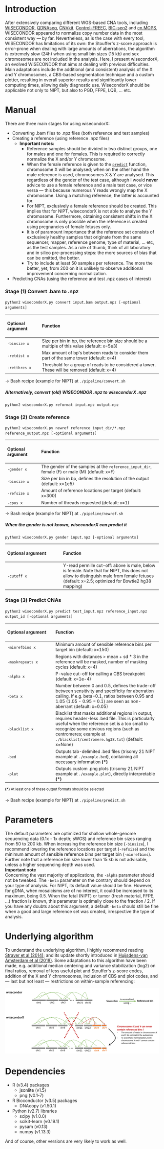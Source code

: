 # Introduction  
After extensively comparing different WGS-based CNA tools, including [WISECONDOR](https://github.com/VUmcCGP/wisecondor),
[QDNAseq](https://github.com/ccagc/QDNAseq), [CNVkit](https://github.com/etal/cnvkit), [Control-FREEC](https://github.com/BoevaLab/FREEC),
[BIC-seq2](http://compbio.med.harvard.edu/BIC-seq/) and [cn.MOPS](https://bioconductor.org/packages/release/bioc/html/cn.mops.html),
WISECONDOR appeared to normalize copy number data in the most consistent way &mdash; by far. Nevertheless,
as is the case with every tool, WISECONDOR has limitations of its own: the Stouffer's z-score approach is error-prone when
dealing with large amounts of aberrations, the algorithm is extremely slow (24h) when using small bin sizes (15 kb) and
sex chromosomes are not included in the analysis. Here, I present wisecondorX, an evolved WISECONDOR that aims at dealing with
previous difficulties. Main adaptations include the additional (and consistent) analysis of the X and Y chromosomes,
a CBS-based segmentation technique and a custom plotter, resulting in overall superior results and significantly lower computing times,
allowing daily diagnostic use. WisecondorX should be applicable not only to NIPT, but also to PGD, FFPE, LQB, ... etc.

# Manual

There are three main stages for using wisecondorX:
- Converting .bam files to .npz files (both reference and test samples)
- Creating a reference (using reference .npz files)  
    - **Important notes:**
        - Reference samples should be divided in two distinct groups, one for males and one for females. This is required to correctly
        normalize the X and/or Y chromosome.  
        - When the female reference is given to the [`predict`](#stage-3-predict-cnas) function, chromosome X will be analysed;
        when on the other hand the male reference is used, chromosomes X & Y are analysed. This regardless of the gender of the test case,
        although I would **never** advice to use a female reference and a male test case, or vice versa &mdash; this because numerous Y reads
        wrongly map the X chromosome. Using a matching reference, the latter is accounted for.
        - For NIPT, exclusively a female reference should be created. This implies that for NIPT, wisecondorX is not able
        to analyse the Y chromosome. Furthermore, obtaining consistent shifts in the X chromosome is only possible when the reference
        is created using pregnancies of female fetuses only.  
        - It is of paramount importance that the reference set consists of exclusively healthy samples that originate from the same 
        sequencer, mapper, reference genome, type of material, ... etc, as the test samples. As a rule of thumb, think of
        all laboratory and in silico pre-processing steps: the more sources of bias that can be omitted, the better.  
        - Try to include at least 50 samples per reference. The more the better, yet, from 200 on it is
        unlikely to observe additional improvement concerning normalization.  
- Predicting CNAs (using the reference and test .npz cases of interest)

### Stage (1) Convert .bam to .npz

`python2 wisecondorX.py convert input.bam output.npz [-optional arguments]`  
  
<br>Optional argument<br><br> | Function
:--- | :---  
`-binsize x` | Size per bin in bp, the reference bin size should be a multiple of this value (default: x=5e3)  
`-retdist x` | Max amount of bp's between reads to consider them part of the same tower (default: x=4)  
`-retthres x` | Threshold for a group of reads to be considered a tower. These will be removed (default: x=4)  

&rarr; Bash recipe (example for NIPT) at `./pipeline/convert.sh`

##### Alternatively, convert (old) WISECONDOR .npz to wisecondorX .npz

`python2 wisecondorX.py reformat input.npz output.npz`

### Stage (2) Create reference

`python2 wisecondorX.py newref reference_input_dir/*.npz reference_output.npz [-optional arguments]`  
  
<br>Optional argument<br><br> | Function
:--- | :---  
`-gender x` | The gender of the samples at the `reference_input_dir`, female (F) or male (M) (default: x=F)  
`-binsize x` | Size per bin in bp, defines the resolution of the output (default: x=1e5)  
`-refsize x` | Amount of reference locations per target (default: x=300)  
`-cpus x` | Number of threads requested (default: x=1)  

&rarr; Bash recipe (example for NIPT) at `./pipeline/newref.sh`

##### When the gender is not known, wisecondorX can predict it

`python2 wisecondorX.py gender input.npz [-optional arguments]`  

<br>Optional argument &nbsp;&nbsp;&nbsp;&nbsp;&nbsp;&nbsp;&nbsp;&nbsp;&nbsp;&nbsp;&nbsp;&nbsp;&nbsp;&nbsp;&nbsp;&nbsp;&nbsp;&nbsp;&nbsp;&nbsp;&nbsp;&nbsp;&nbsp;&nbsp;&nbsp;&nbsp;&nbsp;&nbsp;&nbsp;&nbsp;&nbsp;&nbsp;&nbsp;&nbsp;&nbsp;&nbsp;&nbsp;&nbsp; | Function
:--- | :---  
`-cutoff x` | Y-read permille cut-off: above is male, below is female. Note that for NIPT, this does not allow to distinguish male from female fetuses (default: x=2.5; optimized for Bowtie2 hg38 mapping)  

### Stage (3) Predict CNAs  

`python2 wisecondorX.py predict test_input.npz reference_input.npz output_id [-optional arguments]`  
  
<br>Optional argument &nbsp;&nbsp;&nbsp;&nbsp;&nbsp;&nbsp;&nbsp;&nbsp;&nbsp;&nbsp;&nbsp;&nbsp;&nbsp;&nbsp;&nbsp;&nbsp;&nbsp;&nbsp;&nbsp;&nbsp;&nbsp;&nbsp;&nbsp;&nbsp;&nbsp;&nbsp;&nbsp;&nbsp;&nbsp;&nbsp;&nbsp;&nbsp;&nbsp;&nbsp;&nbsp;&nbsp; | Function  
:--- | :---  
`-minrefbins x` | Minimum amount of sensible reference bins per target bin (default: x=150)  
`-maskrepeats x` | Regions with distances > mean + sd * 3 in the reference will be masked, number of masking cycles (default: x=4)  
`-alpha x` | P-value cut-off for calling a CBS breakpoint (default: x=1e-4)  
`-beta x` | Number between 0 and 0.5, defines the trade-off between sensitivity and specificity for aberration calling. If e.g. beta=0.1, ratios between 0.95 and 1.05 (1.05 - 0.95 = 0.1) are seen as non-aberrant (default: x=0.05)  
`-blacklist x` | Blacklist that masks additional regions in output, requires header-less .bed file. This is particularly useful when the reference set is a too small to recognize some obvious regions (such as centromeres; example at `./blacklist/centromere.hg38.txt`) (default: x=None)  
`-bed` | Outputs tab-delimited .bed files (trisomy 21 NIPT example at `./example.bed`), containing all necessary information  **(\*)**
`-plot` | Outputs custom .png plots (trisomy 21 NIPT example at `./example.plot`), directly interpretable  **(\*)**  

<sup>**(\*)** At least one of these output formats should be selected</sup>  

&rarr; Bash recipe (example for NIPT) at `./pipeline/predict.sh`

# Parameters

The default parameters are optimized for shallow whole-genome sequencing data (0.1x - 1x depth; sWGS) and reference bin sizes 
ranging from 50 to 200 kb. When increasing the reference bin size (`-binsize`), I recommend lowering the reference locations 
per target (`-refsize`) and the minimum amount of sensible reference bins per target bin (`-minrefbins`). Further note that a
reference bin size lower than 15 kb is not advisable, unless a higher sequencing depth was used.  
**Important note**  
Concerning the vast majority of applications, the `-alpha` parameter should not be tweaked. The `-beta` parameter on the contrary
should depend on your type of analysis. For NIPT, its default value should be fine. However, for gDNA, when mosaicisms are of no interest,
it could be increased to its maximum, being 0.5. When the fetal (NIPT) or tumor (fresh material, FFPE, ...) fraction is known, this parameter is optimally
close to the fraction / 2. If you have any doubts about this argument, a default `-beta` should still be fine when a good and large reference set was created,
irrespective the type of analysis.  

# Underlying algorithm

To understand the underlying algorithm, I highly recommend reading [Straver et al (2014)](https://www.ncbi.nlm.nih.gov/pubmed/24170809); and its
update shortly introduced in [Huijsdens-van Amsterdam et al (2018)](https://www.nature.com/articles/gim201832.epdf).
Some adaptations to this algorithm have been made, e.g. additional median centering and variance stabilization (log2) on final ratios, removal of
less useful plot and Stouffer's z-score codes, addition of the X and Y chromosomes, inclusion of CBS and plot codes, and &mdash; last but not least &mdash;
restrictions on within-sample referencing:  

![Alt text](./figures/within-sample-normalization.png?raw=true "Within-sample normalization in wisecondorX")

# Dependencies

- R (v3.4) packages
    - jsonlite (v1.5)
    - png (v0.1-7)
- R Bioconductor (v3.5) packages
    - DNAcopy (v1.50.1)
- Python (v2.7) libraries
	- scipy (v1.0.0)
    - scikit-learn (v0.19.1)
    - pysam (v0.13)
    - numpy (v1.13.3)

And of course, other versions are very likely to work as well.  